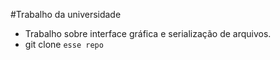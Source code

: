 #Trabalho da universidade
- Trabalho sobre interface gráfica e serialização de arquivos.
- git clone ```esse repo```
